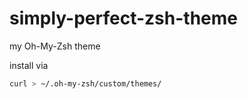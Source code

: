 # simply-perfect-zsh-theme
my Oh-My-Zsh theme

install via
```bash
curl > ~/.oh-my-zsh/custom/themes/
```
